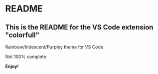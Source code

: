 # README
## This is the README for the VS Code extension "colorfull"

Rainbow/Iridescent/Purpley theme for VS Code

Not 100% complete.

**Enjoy!**

